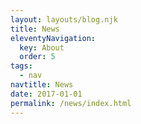 ```yaml
---
layout: layouts/blog.njk
title: News
eleventyNavigation:
  key: About
  order: 5
tags:
  - nav
navtitle: News
date: 2017-01-01
permalink: /news/index.html
---
```

